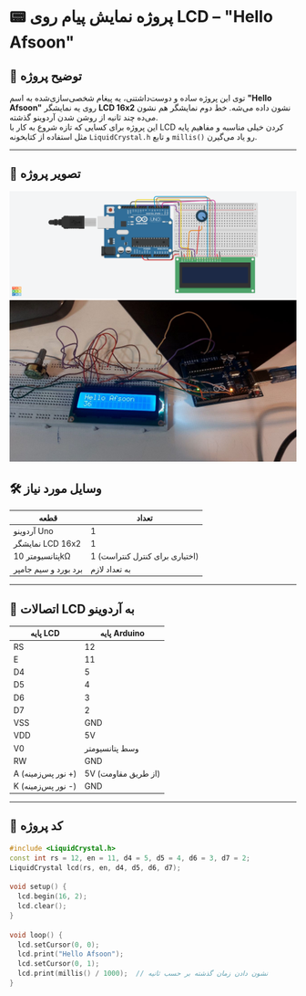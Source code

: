 # 📟 پروژه نمایش پیام روی LCD – "Hello Afsoon"

## 🧾 توضیح پروژه  
توی این پروژه ساده و دوست‌داشتنی، یه پیغام شخصی‌سازی‌شده به اسم **"Hello Afsoon"** روی یه نمایشگر **LCD 16x2** نشون داده می‌شه. خط دوم نمایشگر هم نشون می‌ده چند ثانیه از روشن شدن آردوینو گذشته.  
این پروژه برای کسایی که تازه شروع به کار با LCD کردن خیلی مناسبه و مفاهیم پایه مثل استفاده از کتابخونه `LiquidCrystal.h` و تابع `millis()` رو یاد می‌گیرن.

---

## 🎥 تصویر پروژه
![پروژه در حال اجرا](images/helloAfsoon.png) <!-- تصویر اصلی پروژه -->
![پروژه در حال اجرا](images/helloAfsoon2.jpg)

## 🛠️ وسایل مورد نیاز

| قطعه                  | تعداد |
|----------------------|--------|
| آردوینو Uno           | 1      |
| نمایشگر LCD 16x2      | 1      |
| پتانسیومتر 10kΩ       | 1 (اختیاری برای کنترل کنتراست) |
| برد بورد و سیم جامپر | به تعداد لازم |

---

## 🔌 اتصالات LCD به آردوینو

| پایه LCD | پایه Arduino |
|----------|---------------|
| RS       | 12            |
| E        | 11            |
| D4       | 5             |
| D5       | 4             |
| D6       | 3             |
| D7       | 2             |
| VSS      | GND           |
| VDD      | 5V            |
| V0       | وسط پتانسیومتر |
| RW       | GND           |
| A (نور پس‌زمینه +) | 5V (از طریق مقاومت) |
| K (نور پس‌زمینه -) | GND         |

---

## 📜 کد پروژه

```cpp
#include <LiquidCrystal.h>
const int rs = 12, en = 11, d4 = 5, d5 = 4, d6 = 3, d7 = 2;
LiquidCrystal lcd(rs, en, d4, d5, d6, d7);

void setup() {
  lcd.begin(16, 2);
  lcd.clear();
}

void loop() {
  lcd.setCursor(0, 0);
  lcd.print("Hello Afsoon");
  lcd.setCursor(0, 1);
  lcd.print(millis() / 1000);  // نشون دادن زمان گذشته بر حسب ثانیه
}

